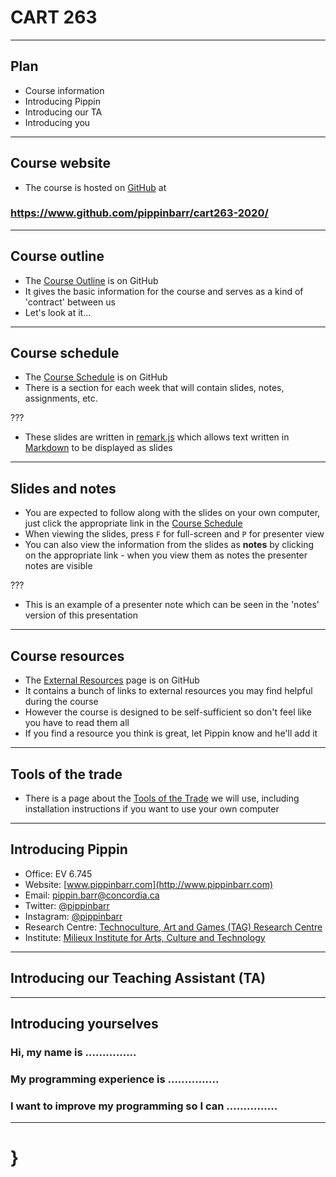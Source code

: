 # CART 263

---

## Plan

- Course information
- Introducing Pippin
- Introducing our TA
- Introducing you

---

## Course website

- The course is hosted on [GitHub](https://www.github.com/) at

### https://www.github.com/pippinbarr/cart263-2020/

---

## Course outline

- The [Course Outline](https://github.com/pippinbarr/cart263-2020/blob/master/course-information/course-outline.md) is on GitHub
- It gives the basic information for the course and serves as a kind of 'contract' between us
- Let's look at it...

---

## Course schedule

- The [Course Schedule](https://github.com/pippinbarr/cart263-2020/blob/master/course-information/course-schedule.md) is on GitHub
- There is a section for each week that will contain slides, notes, assignments, etc.

???

- These slides are written in [remark.js](https://github.com/gnab/remark) which allows text written in [Markdown](https://github.com/adam-p/markdown-here/wiki/Markdown-Cheatsheet) to be displayed as slides

---

## Slides and notes

- You are expected to follow along with the slides on your own computer, just click the appropriate link in the [Course Schedule](https://github.com/pippinbarr/cart263-2020/blob/master/course-information/course-schedule.md)
- When viewing the slides, press `F` for full-screen and `P` for presenter view
- You can also view the information from the slides as __notes__ by clicking on the appropriate link - when you view them as notes the presenter notes are visible

???

- This is an example of a presenter note which can be seen in the 'notes' version of this presentation

---

## Course resources

- The [External Resources](https://github.com/pippinbarr/cart263-2020/blob/master/course-information/external-resources.md) page is on GitHub
- It contains a bunch of links to external resources you may find helpful during the course
- However the course is designed to be self-sufficient so don't feel like you have to read them all
- If you find a resource you think is great, let Pippin know and he'll add it

---

## Tools of the trade

- There is a page about the [Tools of the Trade](https://github.com/pippinbarr/cart263-2020/blob/master/course-information/tools-of-the-trade.md) we will use, including installation instructions if you want to use your own computer

---

## Introducing Pippin

- Office: EV 6.745
- Website: [www.pippinbarr.com](http://www.pippinbarr.com)
- Email: [pippin.barr@concordia.ca](mailto:pippin.barr@concordia.ca)
- Twitter: [@pippinbarr](http://www.twitter.com/pippinbarr)
- Instagram: [@pippinbarr](http://www.instagram.com/pippinbarr)
- Research Centre: [Technoculture, Art and Games (TAG) Research Centre](http://tag.hexagram.ca)
- Institute: [Milieux Institute for Arts, Culture and Technology](http://milieux.concordia.ca)

---

## Introducing our Teaching Assistant (TA)

---

## Introducing yourselves

### Hi, my name is ...............

### My programming experience is ...............

### I want to improve my programming so I can ...............

---

# }
